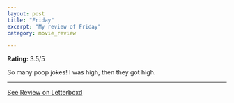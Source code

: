 ```yaml
---
layout: post
title: "Friday"
excerpt: "My review of Friday"
category: movie_review

---
```


**Rating:** 3.5/5

So many poop jokes! I was high, then they got high.

<hr>

[See Review on Letterboxd](https://boxd.it/6V9GsF)
